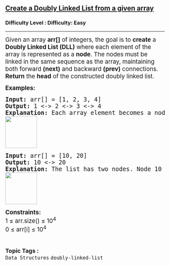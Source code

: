 <h2><a href="https://www.geeksforgeeks.org/problems/create-a-doubly-linked-list-from-a-given-array/1?page=1&sortBy=accuracy">Create a Doubly Linked List from a given array</a></h2><h3>Difficulty Level : Difficulty: Easy</h3><hr><div class="problems_problem_content__Xm_eO"><p><span style="font-size: 14pt;">Given an array <strong>arr[]</strong> of integers, the goal is to <strong>create</strong> a <strong>Doubly Linked List (DLL)</strong> where each element of the array is represented as a <strong>node</strong>. The nodes must be linked in the same sequence as the array, maintaining both forward <strong>(next)</strong> and backward <strong>(prev)</strong> connections. <strong>Return</strong> the <strong>head</strong> of the constructed doubly linked list.</span></p>
<p><strong><span style="font-size: 14pt;">Examples:</span></strong></p>
<pre><span style="font-size: 14pt;"><strong>Input:&nbsp;</strong>arr[] = [1, 2, 3, 4]<br></span><span style="font-size: 14pt;"><strong>Output: </strong>1 &lt;-&gt; 2 &lt;-&gt; 3 &lt;-&gt; 4<strong><br>Explanation: </strong>Each array element becomes a node in the doubly linked list. Node 1 connects forward to 2, and node 2 connects back to 1, and so on.<br><img src="https://media.geeksforgeeks.org/img-practice/prod/addEditProblem/problem_desc/Web/Other/blobid0_1756126233.jpg" height="100"><br></span></pre>
<pre><span style="font-size: 14pt;"><strong>Input:&nbsp;</strong>arr[] = [10, 20]<br></span><span style="font-size: 14pt;"><strong>Output: </strong>10&nbsp;&lt;-&gt; 20<strong><br></strong><strong>Explanation: </strong>The list has two nodes. Node 10 points to 20, and node 20 points back to 10.<br><img src="https://media.geeksforgeeks.org/img-practice/prod/addEditProblem/problem_desc/Web/Other/blobid1_1756126240.jpg" height="100"><br></span></pre>
<p><span style="font-size: 14pt;"><strong>Constraints:</strong><br>1 ≤ arr.size() ≤ 10<sup>4</sup><br>0 ≤ arr[i] ≤ 10<sup>4</sup></span></p></div><br><p><span style=font-size:18px><strong>Topic Tags : </strong><br><code>Data Structures</code>&nbsp;<code>doubly-linked-list</code>&nbsp;